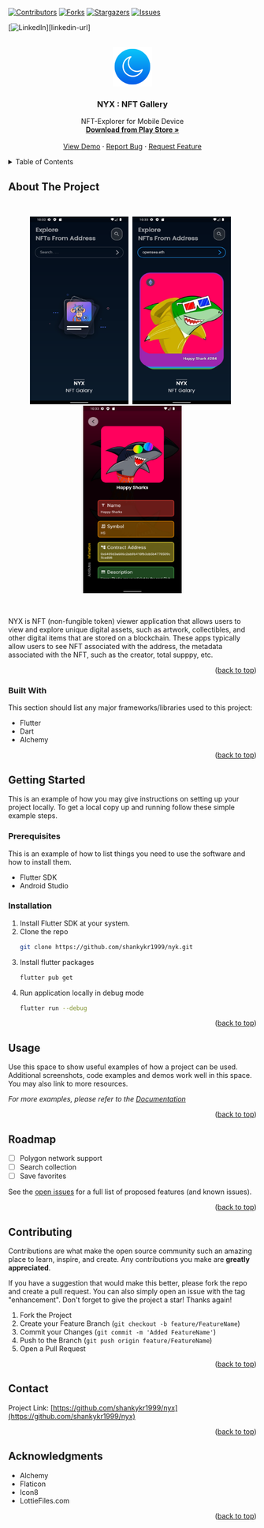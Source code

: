 
<a name="readme-top"></a>


[![Contributors][contributors-shield]][contributors-url]
[![Forks][forks-shield]][forks-url]
[![Stargazers][stars-shield]][stars-url]
[![Issues][issues-shield]][issues-url]
<!-- [![MIT License][license-shield]][license-url] -->
[![LinkedIn][linkedin-shield]][linkedin-url]


<br />
<div align="center">
  <a href="https://github.com/shankykr1999/nyx/">
    <img src="./assets/images/moon.png" alt="Logo" width="80" height="80">
  </a>

  <h3 align="center">NYX : NFT Gallery</h3>

  <p align="center">
    NFT-Explorer for Mobile Device
    <br />
    <a href="https://github.com/shankykr1999/nyx/releases"><strong>Download from <strong>Play Store</strong> »</strong></a>
    <br />
    <br />
    <a href="https://github.com/shankykr1999/nyx">View Demo</a>
    ·
    <a href="https://github.com/shankykr1999/nyx/issues">Report Bug</a>
    ·
    <a href="https://github.com/shankykr1999/nyx/issues">Request Feature</a>
  </p>
</div>



<!-- TABLE OF CONTENTS -->
<details>
  <summary>Table of Contents</summary>
  <ol>
    <li>
      <a href="#about-the-project">About The Project</a>
      <ul>
        <li><a href="#built-with">Built With</a></li>
      </ul>
    </li>
    <li>
      <a href="#getting-started">Getting Started</a>
      <ul>
        <li><a href="#prerequisites">Prerequisites</a></li>
        <li><a href="#installation">Installation</a></li>
      </ul>
    </li>
    <li><a href="#usage">Usage</a></li>
    <li><a href="#roadmap">Roadmap</a></li>
    <li><a href="#contributing">Contributing</a></li>
    <!-- <li><a href="#license">License</a></li> -->
    <li><a href="#contact">Contact</a></li>
    <li><a href="#acknowledgments">Acknowledgments</a></li>
  </ol>
</details>



<!-- ABOUT THE PROJECT -->
## About The Project
<br>
<p align='center'>
<img src='./assets/meta/ss2.png' height='380' width='200'>&nbsp;&nbsp;<img src='./assets/meta/ss3.png' height='380' width='200'>&nbsp;&nbsp;<img src='./assets/meta/ss4.png' height='380' width='200'>
</p>
<br>

NYX is NFT (non-fungible token) viewer application that allows users to view and explore unique digital assets, such as artwork, collectibles, and other digital items that are stored on a blockchain. These apps typically allow users to see NFT associated with the address, the metadata associated with the NFT, such as the creator, total supppy, etc. 

<p align="right">(<a href="#readme-top">back to top</a>)</p>



### Built With

This section should list any major frameworks/libraries used to this project:
- Flutter
- Dart
- Alchemy

<p align="right">(<a href="#readme-top">back to top</a>)</p>


<!-- GETTING STARTED -->
## Getting Started

This is an example of how you may give instructions on setting up your project locally.
To get a local copy up and running follow these simple example steps.

### Prerequisites

This is an example of how to list things you need to use the software and how to install them.
* Flutter SDK
* Android Studio

### Installation

1. Install Flutter SDK at your system.
2. Clone the repo
   ```sh
   git clone https://github.com/shankykr1999/nyk.git
   ```
3. Install flutter packages
   ```sh
   flutter pub get
   ```
4. Run application locally in debug mode
   ```sh
   flutter run --debug
   ```

<p align="right">(<a href="#readme-top">back to top</a>)</p>



<!-- USAGE EXAMPLES -->
## Usage

Use this space to show useful examples of how a project can be used. Additional screenshots, code examples and demos work well in this space. You may also link to more resources.

_For more examples, please refer to the [Documentation](https://example.com)_

<p align="right">(<a href="#readme-top">back to top</a>)</p>



<!-- ROADMAP -->
## Roadmap

- [ ] Polygon network support
- [ ] Search collection
- [ ] Save favorites

See the [open issues](https://github.com/shankykr1999/nyx/issues) for a full list of proposed features (and known issues).

<p align="right">(<a href="#readme-top">back to top</a>)</p>



<!-- CONTRIBUTING -->
## Contributing

Contributions are what make the open source community such an amazing place to learn, inspire, and create. Any contributions you make are **greatly appreciated**.

If you have a suggestion that would make this better, please fork the repo and create a pull request. You can also simply open an issue with the tag "enhancement".
Don't forget to give the project a star! Thanks again!

1. Fork the Project
2. Create your Feature Branch (`git checkout -b feature/FeatureName`)
3. Commit your Changes (`git commit -m 'Added FeatureName'`)
4. Push to the Branch (`git push origin feature/FeatureName`)
5. Open a Pull Request

<p align="right">(<a href="#readme-top">back to top</a>)</p>

<!-- LICENSE -->


<!-- CONTACT -->
## Contact


Project Link: [https://github.com/shankykr1999/nyx](https://github.com/shankykr1999/nyx)

<p align="right">(<a href="#readme-top">back to top</a>)</p>



<!-- ACKNOWLEDGMENTS -->
## Acknowledgments

* Alchemy
* Flaticon
* Icon8
* LottieFiles.com

<p align="right">(<a href="#readme-top">back to top</a>)</p>



<!-- MARKDOWN LINKS & IMAGES -->
<!-- https://www.markdownguide.org/basic-syntax/#reference-style-links -->
[contributors-shield]: https://img.shields.io/github/contributors/shankykr1999/nyx.svg?style=for-the-badge
[contributors-url]: https://github.com/shankykr1999/nyx/graphs/contributors
[forks-shield]: https://img.shields.io/github/forks/shankykr1999/nyx.svg?style=for-the-badge
[forks-url]: https://github.com/shankykr1999/nyx/network/members
[stars-shield]: https://img.shields.io/github/stars/shankykr1999/nyx.svg?style=for-the-badge
[stars-url]: https://github.com/shankykr1999/nyx/stargazers
[issues-shield]: https://img.shields.io/github/issues/shankykr1999/nyx.svg?style=for-the-badge
[issues-url]: https://github.com/shankykr1999/nyx/issues
[license-shield]: https://img.shields.io/github/license/shankykr1999/nyx.svg?style=for-the-badge
[linkedin-shield]: https://img.shields.io/badge/-LinkedIn-black.svg?style=for-the-badge&logo=linkedin&colorB=555
[product-screenshot]: ./assets/images/banner.png
